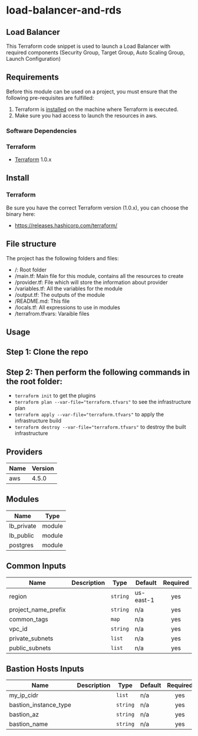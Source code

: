 # load-balancer-and-rds

## Load Balancer

This Terraform code snippet is used to launch a Load Balancer with required components (Security Group, Target Group, Auto Scaling Group, Launch Configuration)

## Requirements

Before this module can be used on a project, you must ensure that the following pre-requisites are fulfilled:

1. Terraform is [installed](#software-dependencies) on the machine where Terraform is executed.
2. Make sure you had access to launch the resources in aws.


### Software Dependencies
### Terraform
- [Terraform](https://www.terraform.io/downloads.html) 1.0.x



## Install

### Terraform
Be sure you have the correct Terraform version (1.0.x), you can choose the binary here:
- https://releases.hashicorp.com/terraform/

## File structure
The project has the following folders and files:

- /: Root folder
- /main.tf: Main file for this module, contains all the resources to create
- /provider.tf: File which will store the information about provider
- /variables.tf: All the variables for the module
- /output.tf: The outputs of the module
- /README.md: This file
- /locals.tf: All expressions to use in modules
- /terrafrom.tfvars: Varaible files
 
## Usage

## Step 1: Clone the repo
## Step 2: Then perform the following commands in the root folder:

- `terraform init` to get the plugins
- `terraform plan --var-file="terraform.tfvars"` to see the infrastructure plan
- `terraform apply --var-file="terraform.tfvars"` to apply the infrastructure build
- `terraform destroy --var-file="terraform.tfvars"` to destroy the built infrastructure

## Providers
| Name | Version |
|------|---------|
| aws  | 4.5.0 |

## Modules

| Name | Type |
|------|------|
| lb_private  | module |
| lb_public | module |
| postgres | module |

## Common Inputs

| Name | Description | Type | Default | Required |
|------|-------------|------|---------|:--------:|
| region |  | `string` | us-east-1 | yes |
| project_name_prefix |  | `string` | n/a | yes |
| common_tags |  | `map` | n/a | yes |
| vpc_id |  | `string` | n/a | yes |
| private_subnets |  | `list` | n/a | yes |
| public_subnets |  | `list` | n/a | yes |

## Bastion Hosts Inputs

| Name | Description | Type | Default | Required |
|------|-------------|------|---------|:--------:|
| my_ip_cidr |  | `list` | n/a | yes |
| bastion_instance_type |  | `string` | n/a | yes |
| bastion_az |  | `string` | n/a | yes |
| bastion_name |  | `string` | n/a | yes |